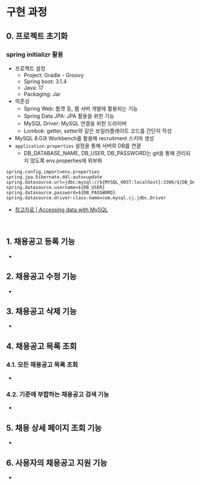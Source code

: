 # 구현 과정

## 0. 프로젝트 초기화
### spring initializr 활용
* 프로젝트 설정
    - Project: Gradle - Groovy
    - Spring boot: 3.1.4
    - Java: 17
    - Packaging: Jar
* 의존성
    - Spring Web: 톰캣 등, 웹 서버 개발에 활용되는 기능
    - Spring Data JPA: JPA 활용을 위한 기능
    - MySQL Driver: MySQL 연결을 위한 드라이버
    - Lombok: getter, setter와 같은 보일러플레이트 코드를 간단히 작성
* MySQL 8.0과 Workbench를 활용해 recruitment 스키마 생성
* `application.properties` 설정을 통해 서버와 DB를 연결
    - DB_DATABASE_NAME, DB_USER, DB_PASSWORD는 git을 통해 관리되지 않도록 env.properties에 외부화

```
spring.config.import=env.properties
spring.jpa.hibernate.ddl-auto=update
spring.datasource.url=jdbc:mysql://${MYSQL_HOST:localhost}:3306/${DB_DATABASE_NAME}
spring.datasource.username=${DB_USER}
spring.datasource.password=${DB_PASSWORD}
spring.datasource.driver-class-name=com.mysql.cj.jdbc.Driver
```

* [참고자료 | Accessing data with MySQL](https://spring.io/guides/gs/accessing-data-mysql/)

<br>

## 1. 채용공고 등록 기능
*

## 2. 채용공고 수정 기능
*

## 3. 채용공고 삭제 기능
*

## 4. 채용공고 목록 조회
### 4.1. 모든 채용공고 목록 조회
* 

### 4.2. 기준에 부합하는 채용공고 검색 기능
* 

## 5. 채용 상세 페이지 조회 기능
*

## 6. 사용자의 채용공고 지원 기능
*